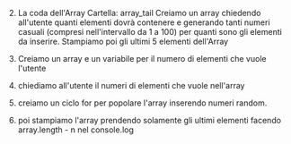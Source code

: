 2. La coda dell'Array
Cartella: array_tail
Creiamo  un array chiedendo all'utente quanti elementi dovrà contenere e
generando tanti numeri casuali (compresi nell'intervallo da 1 a 100) per quanti sono gli elementi da inserire.
Stampiamo poi gli ultimi 5 elementi dell'Array

1. Creiamo un array e un variabile per il numero di elementi che vuole l'utente
2.  chiediamo all'utente il numeri di elementi che vuole nell'array
3. creiamo un ciclo for per popolare l'array inserendo numeri random.
4. poi stampiamo l'array prendendo solamente gli ultimi elementi facendo array.length - n nel console.log